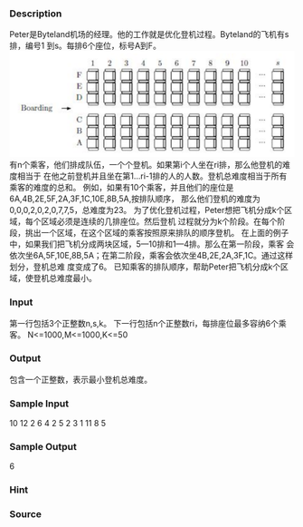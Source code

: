 
### Description
Peter是Byteland机场的经理。他的工作就是优化登机过程。Byteland的飞机有s排，编号1
到s。每排6个座位，标号A到F。
![](/JudgeOnline/upload/201604/11(3).png)
有n个乘客，他们排成队伍，一个个登机。如果第i个人坐在ri排，那么他登机的难度相当于
在他之前登机并且坐在第1...ri-1排的人的人数。登机总难度相当于所有乘客的难度的总和。
例如，如果有10个乘客，并且他们的座位是6A,4B,2E,5F,2A,3F,1C,10E,8B,5A,按排队顺序，
那么他们登机的难度为0,0,0,2,0,2,0,7,7,5，总难度为23。
为了优化登机过程，Peter想把飞机分成k个区域，每个区域必须是连续的几排座位。然后登机
过程就分为k个阶段。在每个阶段，挑出一个区域，在这个区域的乘客按照原来排队的顺序登机。
在上面的例子中，如果我们把飞机分成两块区域，5—10排和1—4排。那么在第一阶段，乘客
会依次坐6A,5F,10E,8B,5A；在第二阶段，乘客会依次坐4B,2E,2A,3F,1C。通过这样划分，登机总难
度变成了6。
已知乘客的排队顺序，帮助Peter把飞机分成k个区域，使登机总难度最小。

### Input
第一行包括3个正整数n,s,k。
下一行包括n个正整数ri，每排座位最多容纳6个乘客。
N<=1000,M<=1000,K<=50


### Output
包含一个正整数，表示最小登机总难度。

### Sample Input
10 12 2
6 4 2 5 2 3 1 11 8 5
### Sample Output
6

### Hint

### Source
